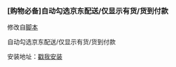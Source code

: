 ### [购物必备]自动勾选京东配送/仅显示有货/货到付款

修改自[脚本](https://greasyfork.org/zh-CN/scripts/18258-%E8%B4%AD%E7%89%A9%E5%BF%85%E5%A4%87-%E8%87%AA%E5%8A%A8%E5%8B%BE%E9%80%89%E4%BA%AC%E4%B8%9C%E9%85%8D%E9%80%81-%E4%BB%85%E6%98%BE%E7%A4%BA%E6%9C%89%E8%B4%A7-%E8%B4%A7%E5%88%B0%E4%BB%98%E6%AC%BE)

自动勾选京东配送/仅显示有货/货到付款


安装地址：[戳我安装](https://greasyfork.org/zh-CN/scripts/29220/versions/new)
